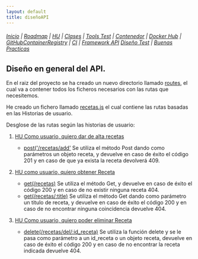 ```yaml
---
layout: default
title: diseñoAPI
---
```


###### [Inicio](./) | [Roadmap](./Roadmap.html) | [HU](./hu.html) | [Clases](./clases_desarrolladas) | [Tools Test](./aserciones_sis_pruebas.html) | [Contenedor](./contenedor.html) | [Docker Hub](./docker_hub.html) | [GitHubContainerRegistry](./githubcontainerregistry.html) | [CI](./ci.html) | [Framework API](./frameworkAPI.html) [Diseño Test](./diseñoTest.html)  | [Buenas Practicas](./bnpracticas.html)  

## Diseño en general del API.

En el raiz del proyecto se ha creado un nuevo directorio llamado [routes](https://github.com/cr13/RecetaCoctel/tree/main/routes), el cual va a contener todos los ficheros necesarios con las rutas que necesitemos.

He creado un fichero llamado [recetas.js](https://github.com/cr13/RecetaCoctel/blob/main/routes/recetas.js) el cual  contiene las rutas basadas en las Historias de usuario.

Desglose de las rutas según las historias de usuario:

1. [HU Como usuario, quiero dar de alta recetas ](https://github.com/cr13/RecetaCoctel/issues/6)
    - [post('/recetas/add'](https://github.com/cr13/RecetaCoctel/commit/6b2260af81f826b31ebcae0604890c97c015003f)
    Se utiliza el método Post dando como parámetros un objeto receta, y devuelve en caso de éxito el código 201 y en caso de que ya exista la receta devolverá 409.
3. [HU como usuario, quiero obtener Receta ](https://github.com/cr13/RecetaCoctel/issues/5)
    - [get(/recetas)](https://github.com/cr13/RecetaCoctel/commit/4e9c894b69aabaf80ef1c77a409a8130e110bf46#diff-a08d5008992b24301d6b45376dd061143a9579c2bb100e2ba6f36291db5b293b)
    Se utiliza el método Get, y devuelve en caso de éxito el código 200 y en caso de no existir ninguna receta 404.
    - [get(/recetas/:title)](https://github.com/cr13/RecetaCoctel/commit/938fcbd5443852e11d251438d6205f440a725b05#diff-a08d5008992b24301d6b45376dd061143a9579c2bb100e2ba6f36291db5b293b)
    Se utiliza el método Get dando como parámetro un titulo de receta,  y devuelve en caso de éxito el código 200 y en caso de no encontrar ninguna coincidencia devuelve 404.

5. [HU Como usuario, quiero poder eliminar Receta](https://github.com/cr13/RecetaCoctel/issues/8)
    - [delete(/recetas/del/:id_receta)](https://github.com/cr13/RecetaCoctel/commit/e3863bf0c7d36c10976bc3e658547d27bcba9370#diff-a08d5008992b24301d6b45376dd061143a9579c2bb100e2ba6f36291db5b293b)
    Se utiliza la función delete y se le pasa como parámetro a un id_receta o un objeto receta, devuelve en caso de éxito el código 200 y en caso de no encontrar la receta indicada devuelve 404.